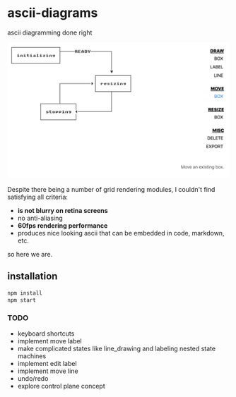 # ascii-diagrams

ascii diagramming done right

![alt text](fig3.png "screenshot")


Despite there being a number of grid rendering modules, I couldn't find satisfying all criteria:

* **is not blurry on retina screens**
* no anti-aliasing
* **60fps rendering performance**
* produces nice looking ascii that can be embedded in code, markdown, etc.


so here we are.


## installation

```
npm install
npm start
```


### TODO
* keyboard shortcuts
* implement move label
* make complicated states like line_drawing and labeling nested state machines
* implement edit label
* implement move line
* undo/redo
* explore control plane concept
